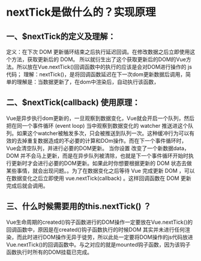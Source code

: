 # nextTick是做什么的？实现原理

## 一、$nextTick的定义及理解：

定义：在下次 DOM 更新循环结束之后执行延迟回调。在修改数据之后立即使用这个方法，获取更新后的 DOM。
所以就衍生出了这个获取更新后的DOM的Vue方法。所以放在Vue.nextTick()回调函数中的执行的应该是会对DOM进行操作的 js代码；
理解：nextTick()，是将回调函数延迟在下一次dom更新数据后调用，简单的理解是：当数据更新了，在dom中渲染后，自动执行该函数，

## 二、$nextTick(callback) 使用原理：

Vue是异步执行dom更新的，一旦观察到数据变化，Vue就会开启一个队列，然后把在同一个事件循环 (event loop) 当中观察到数据变化的 watcher 推送进这个队列。如果这个watcher被触发多次，只会被推送到队列一次。这种缓冲行为可以有效的去掉重复数据造成的不必要的计算和DOm操作。而在下一个事件循环时，Vue会清空队列，并进行必要的DOM更新。
当你设置 改变了一个新数据data，DOM 并不会马上更新，而是在异步队列被清除，也就是下一个事件循环开始时执行更新时才会进行必要的DOM更新。如果此时你想要根据更新的 DOM 状态去做某些事情，就会出现问题。。为了在数据变化之后等待 Vue 完成更新 DOM ，可以在数据变化之后立即使用 vue.nextTick(callback) 。这样回调函数在 DOM 更新完成后就会调用。

## 三、什么时候需要用的this.nextTick() ？

Vue生命周期的created()钩子函数进行的DOM操作一定要放在Vue.nextTick()的回调函数中，原因是在created()钩子函数执行的时候DOM 其实并未进行任何渲染，而此时进行DOM操作无异于徒劳，所以此处一定要将DOM操作的js代码放进Vue.nextTick()的回调函数中。与之对应的就是mounted钩子函数，因为该钩子函数执行时所有的DOM挂载已完成。
